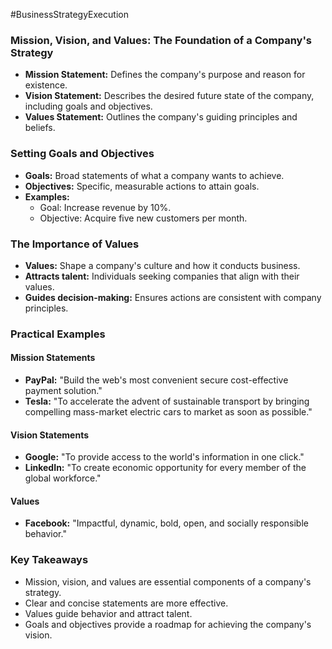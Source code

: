 #BusinessStrategyExecution
### Mission, Vision, and Values: The Foundation of a Company's Strategy

- **Mission Statement:** Defines the company's purpose and reason for existence.
- **Vision Statement:** Describes the desired future state of the company, including goals and objectives.
- **Values Statement:** Outlines the company's guiding principles and beliefs.

### Setting Goals and Objectives
- **Goals:** Broad statements of what a company wants to achieve.
- **Objectives:** Specific, measurable actions to attain goals.
- **Examples:**
    - Goal: Increase revenue by 10%.
    - Objective: Acquire five new customers per month.

### The Importance of Values
- **Values:** Shape a company's culture and how it conducts business.
- **Attracts talent:** Individuals seeking companies that align with their values.
- **Guides decision-making:** Ensures actions are consistent with company principles.

### Practical Examples
#### Mission Statements
- **PayPal:** "Build the web's most convenient secure cost-effective payment solution."
- **Tesla:** "To accelerate the advent of sustainable transport by bringing compelling mass-market electric cars to market as soon as possible."  
#### Vision Statements
- **Google:** "To provide access to the world's information in one click."
- **LinkedIn:** "To create economic opportunity for every member of the global workforce."
#### Values
- **Facebook:** "Impactful, dynamic, bold, open, and socially responsible behavior."

### Key Takeaways
- Mission, vision, and values are essential components of a company's strategy.
- Clear and concise statements are more effective.
- Values guide behavior and attract talent.
- Goals and objectives provide a roadmap for achieving the company's vision.